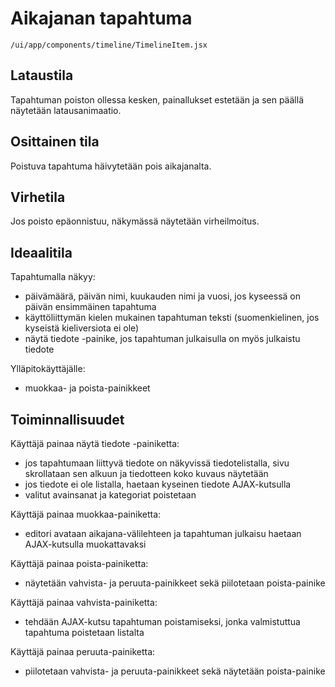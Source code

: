 # Aikajanan tapahtuma

`/ui/app/components/timeline/TimelineItem.jsx`

## Lataustila

Tapahtuman poiston ollessa kesken, painallukset estetään ja sen päällä 
näytetään latausanimaatio.

## Osittainen tila

Poistuva tapahtuma häivytetään pois aikajanalta.

## Virhetila

Jos poisto epäonnistuu, näkymässä näytetään virheilmoitus.

## Ideaalitila

Tapahtumalla näkyy:
- päivämäärä, päivän nimi, kuukauden nimi ja vuosi, jos kyseessä on päivän
ensimmäinen tapahtuma
- käyttöliittymän kielen mukainen tapahtuman teksti (suomenkielinen, jos kyseistä 
kieliversiota ei ole)
- näytä tiedote -painike, jos tapahtuman julkaisulla on myös julkaistu tiedote

Ylläpitokäyttäjälle:
- muokkaa- ja poista-painikkeet

## Toiminnallisuudet

Käyttäjä painaa näytä tiedote -painiketta:
- jos tapahtumaan liittyvä tiedote on näkyvissä tiedotelistalla, sivu skrollataan
sen alkuun ja tiedotteen koko kuvaus näytetään
- jos tiedote ei ole listalla, haetaan kyseinen tiedote AJAX-kutsulla
- valitut avainsanat ja kategoriat poistetaan

Käyttäjä painaa muokkaa-painiketta:
- editori avataan aikajana-välilehteen ja tapahtuman julkaisu haetaan 
AJAX-kutsulla muokattavaksi

Käyttäjä painaa poista-painiketta:
- näytetään vahvista- ja peruuta-painikkeet sekä piilotetaan poista-painike
 
Käyttäjä painaa vahvista-painiketta:
- tehdään AJAX-kutsu tapahtuman poistamiseksi, jonka valmistuttua tapahtuma poistetaan
listalta

Käyttäjä painaa peruuta-painiketta:
- piilotetaan vahvista- ja peruuta-painikkeet sekä näytetään poista-painike
